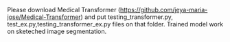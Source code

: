 
Please download Medical Transformer (https://github.com/jeya-maria-jose/Medical-Transformer) and put testing_transformer.py, test_ex.py,testing_transformer_ex.py files on that folder. Trained model work on sketeched image segmentation.

